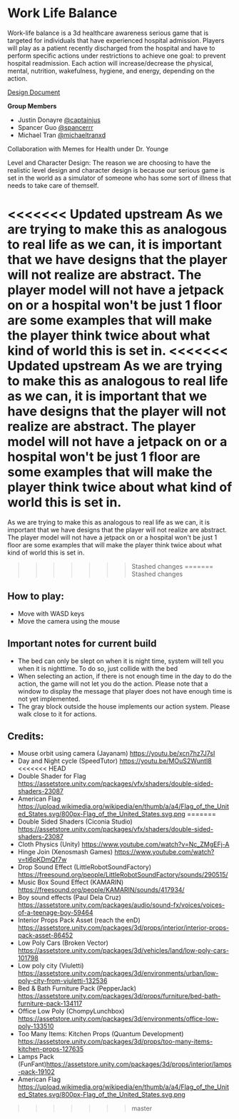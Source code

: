# Work Life Balance

Work-life balance is a 3d healthcare awareness serious game that is targeted for individuals that have experienced hospital admission. Players will play as a patient recently discharged from the hospital and have to perform specific actions under restrictions to achieve one goal: to prevent hospital readmission. Each action will increase/decrease the physical, mental, nutrition, wakefulness, hygiene, and energy, depending on the action.

[Design Document](https://docs.google.com/document/d/1Ck8zF3Yt3X1N1JXT_AUpbYGIUTo74_H7UZIEWQ4_muc/edit?usp=sharing)

**Group Members**  
- Justin Donayre [@captainjus](https://github.com/captainjus)
- Spancer Guo [@spancerrr](https://github.com/spancerrr)
- Michael Tran [@michaeltranxd](https://github.com/michaeltranxd)

Collaboration with Memes for Health under Dr. Younge

Level and Character Design: 
The reason we are choosing to have the realistic level design and character design is
because our serious game is set in the world as a simulator of someone who has some
sort of illness that needs to take care of themself. 

<<<<<<< Updated upstream
As we are trying to make this as analogous to real life as we can, it is
important that we have designs that the player will not realize are abstract. The
player model will not have a jetpack on or a hospital won't be just 1 floor are some
examples that will make the player think twice about what kind of world this is set
in.
<<<<<<< Updated upstream
As we are trying to make this as analogous to real life as we can, it is important that we have designs that the player will not realize are abstract. The player model will not have a jetpack on or a hospital won't be just 1 floor are some examples that will make the player think twice about what kind of world this is set in.
=======
As we are trying to make this as analogous to real life as we can, it is important that 
we have designs that the player will not realize are abstract. The player model will not 
have a jetpack on or a hospital won't be just 1 floor are some examples that will make the 
player think twice about what kind of world this is set in.
>>>>>>> Stashed changes
=======
>>>>>>> Stashed changes

## How to play:
- Move with WASD keys
- Move the camera using the mouse

## Important notes for current build
- The bed can only be slept on when it is night time, system will tell you when it is nighttime. To do so, just collide with the bed
- When selecting an action, if there is not enough time in the day to do the action, the game will not let you do the action. Please note that a window to display the message that player does not have enough time is not yet implemented.
- The gray block outside the house implements our action system. Please walk close to it for actions.

## Credits:
- Mouse orbit using camera (Jayanam) https://youtu.be/xcn7hz7J7sI
- Day and Night cycle (SpeedTutor) https://youtu.be/MOuS2Wuntl8
<<<<<<< HEAD
- Double Shader for Flag https://assetstore.unity.com/packages/vfx/shaders/double-sided-shaders-23087
- American Flag https://upload.wikimedia.org/wikipedia/en/thumb/a/a4/Flag_of_the_United_States.svg/800px-Flag_of_the_United_States.svg.png
=======
- Double Sided Shaders (Ciconia Studio) https://assetstore.unity.com/packages/vfx/shaders/double-sided-shaders-23087
- Cloth Physics (Unity) https://www.youtube.com/watch?v=Nc_ZMgEFj-A
- Hinge Join (Xenosmash Games) https://www.youtube.com/watch?v=ti6pKDmQf7w
- Drop Sound Effect (LittleRobotSoundFactory) https://freesound.org/people/LittleRobotSoundFactory/sounds/290515/
- Music Box Sound Effect (KAMARIN) https://freesound.org/people/KAMARIN/sounds/417934/
- Boy sound effects (Paul Dela Cruz) https://assetstore.unity.com/packages/audio/sound-fx/voices/voices-of-a-teenage-boy-59464 
- Interior Props Pack Asset (reach the enD) https://assetstore.unity.com/packages/3d/props/interior/interior-props-pack-asset-86452
- Low Poly Cars (Broken Vector) https://assetstore.unity.com/packages/3d/vehicles/land/low-poly-cars-101798
- Low poly city (Viuletti) https://assetstore.unity.com/packages/3d/environments/urban/low-poly-city-from-viuletti-132536
- Bed & Bath Furniture Pack (PepperJack) https://assetstore.unity.com/packages/3d/props/furniture/bed-bath-furniture-pack-134117
- Office Low Poly (ChompyLunchbox) https://assetstore.unity.com/packages/3d/environments/office-low-poly-133510 
- Too Many Items: Kitchen Props (Quantum Development) https://assetstore.unity.com/packages/3d/props/too-many-items-kitchen-props-127635
- Lamps Pack (FunFant)https://assetstore.unity.com/packages/3d/props/interior/lamps-pack-19102
- American Flag https://upload.wikimedia.org/wikipedia/en/thumb/a/a4/Flag_of_the_United_States.svg/800px-Flag_of_the_United_States.svg.png
>>>>>>> master
